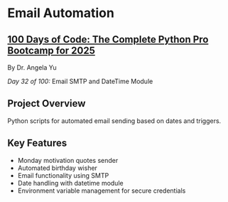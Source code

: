 # Email Automation

## **[100 Days of Code: The Complete Python Pro Bootcamp for 2025](https://www.udemy.com/course/100-days-of-code/)**

By Dr. Angela Yu

*Day 32 of 100:* Email SMTP and DateTime Module

## Project Overview

Python scripts for automated email sending based on dates and triggers.

## Key Features
- Monday motivation quotes sender
- Automated birthday wisher
- Email functionality using SMTP
- Date handling with datetime module
- Environment variable management for secure credentials